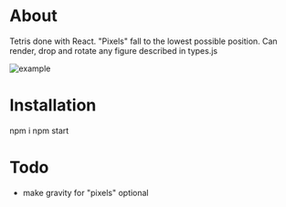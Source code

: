 # About
Tetris done with React. 
"Pixels" fall to the lowest possible position. 
Can render, drop and rotate any figure described in types.js

![example](https://media.giphy.com/media/3o7TKtJk8iFCjWVxcs/giphy.gif)

# Installation
npm i
npm start

# Todo
- make gravity for "pixels" optional
